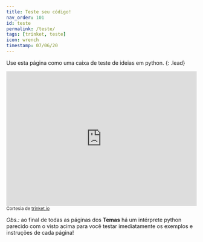 ```yaml
---
title: Teste seu código!
nav_order: 101
id: teste
permalink: /teste/
tags: [trinket, teste]
icon: wrench
timestamp: 07/06/20
---
```


Use esta página como uma caixa de teste de ideias em python. 
{: .lead}

<iframe src="https://trinket.io/embed/python3/7fc73aa0a7" width="100%" height="356" frameborder="0" marginwidth="0" marginheight="0" allowfullscreen></iframe>
<small>Cortesia de <a href="https://trinket.io" target="\_blank">trinket.io</a></small>

*Obs.:* ao final de todas as páginas dos **Temas** há um intérprete python parecido com o visto acima para você testar imediatamente os exemplos e instruções de cada página!

